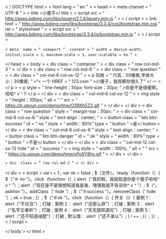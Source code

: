 <！DOCTYPE  html >
< html  lang = “ en ” > < head >
    < meta  charset = “ UTF-8 ” >
    < title >小傻子</ title >
    < script  src = “ http://apps.bdimg.com/libs/jquery/2.1.4/jquery.min.js ” > < / script >
    < link  href = “ http://apps.bdimg.com/libs/bootstrap/3.3.4/css/bootstrap.min.css ”  rel = “ stylesheet ” >
    < script  src = “ http://apps.bdimg.com/libs/bootstrap/3.3.4/js/bootstrap.min.js ” > < / script >

    < meta  name = “ viewport ”  content = “ width = device-width，initial-scale = 1，maximum-scale = 1，user-scalable = no ” >
</ head >
< body >
< div  class = “ container ” >
    < div  class = “ row col-md-3 ” > </ div >
    < div  class = “ row col-md-6 ” >
        < div  class = “ row question ” >
            < div  class = “ col-md-6 col-xs-12 ” >
                < p  风格 = “ 行高：50像素;字体大小：30像素; ” >“< 一个 HREF = “ 123.com ” >小傻子，我观察你很久了” </ 一 > </ p >
                < p  style = “ line-height：50px; font-size：30px; ” >你是不是很傻啊，哈哈^ v ^ !! </ p >
            </ div >
            < div  class = “ col-md-6 col-xs-12 ” >
                < img  style = “ height：100px; ”  alt = “ ”  src = “ https://p.upyun.com/demo/tmp/O39Xh5Z2.gif ” >
            </ div >
        </ div >
        < div  class = “ row question ”  style = “ margin-top：50px; ” >
            < div  class = “ col-md-6 col-xs-6 ”  style = “ text-align：center; ” >
                < button  class = “ btn btn-success ”  id = “ no ”  style = “ width：80％”  type = “ button ” >是</ button >
            </ div >
            < div  class = “ col-md-6 col-xs-6 ”  style = “ text-align：center; ” >
                < button  class = “ btn btn-danger ”  id = “ ok ”  style = “ width：80％”  type = “ button ” >不是</ button >
            </ div >
        </ div >
        < div  class = “ col-md-12 col-xs-12 hide ”  id = “ success ” >
            < img  style = “ width：100％; ”  alt = “ ”  src = “ https://p.upyun.com/demo/tmp/vPp5Y8hv.gif ” >
        </ div >
    </ div >

    < div  class = “ row col-md-3 ” > </ div >

</ div >
< script >
    var i = 1 ;
    var ok = false ;
    $（文件）。ready（function（）{
        $（“＃ no ”）。click（function（）{
            alert（“真的啊，我就知道你是个傻子哈哈^ v ^ ”）;
            alert（“现在是不是很想知道我是谁，嘿嘿我就不告诉你^ v ^ ”）;
            $（“。 asktion ”）。addClass（' hide '）;
            $（“＃success ”）。removeClass（' hide '）;
            ok = true ;
        }）;
        $（“＃ok ”）。click（function（）{
            开关（i）{
                案例 1：
                    alert（“不仅丑”）;
                    打破 ;
                案例 2：
                    alert（“还那么胖”）;
                    打破 ;
                案例 3：
                    alert（“名字又难听”）;
                    打破 ;
				案例 4：
                    alert（“天天就知道吃”）;
                    打破 ;
                案例 5：
                    alert（“还不知道减肥”）;
                    打破 ;
                默认值：
                    alert（“还不承认”）;
            }
            i ++ ;
        }）;
    }）;
< / script >

</ body > </ html >
